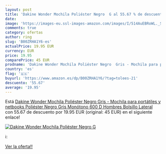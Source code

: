 ```yaml
---
layout: post
title: 'Dakine Wonder Mochila Poliéster Negro  G al 55.67 % de descuento'
date: 
image: 'https://images-eu.ssl-images-amazon.com/images/I/514AuEBRoWL._SL200_.jpg'
comments: true
category: ofertas
author: ring
slug: 'B00ZRHA1Y6-es'
actualPrice: 19.95 EUR
currency: EUR
price: 19.95
comparePrice: 45 EUR
prodname: 'Dakine Wonder Mochila Poliéster Negro  Gris - Mochila para portátiles y netbooks  Poliéster  Negro  Gris  Monótono  600 D  Hombres  Bolsillo Lateral '
country: 'es'
flag: '🇪🇸'
buyurl: 'https://www.amazon.es/dp/B00ZRHA1Y6/?tag=tolees-21'
descuento: '55.67'
average: '19.95'
---
```


Está [Dakine Wonder Mochila Poliéster Negro  Gris - Mochila para portátiles y netbooks  Poliéster  Negro  Gris  Monótono  600 D  Hombres  Bolsillo Lateral ](https://www.amazon.es/dp/B00ZRHA1Y6/?tag=tolees-21) con 55.67 de descuento por 19.95 EUR (original: 45 EUR) en el siguiente enlace!

[![Dakine Wonder Mochila Poliéster Negro  G](https://images-eu.ssl-images-amazon.com/images/I/514AuEBRoWL._SL200_.jpg)](https://www.amazon.es/dp/B00ZRHA1Y6/?tag=tolees-21)

ℹ️:


[Ver la oferta!!](https://www.amazon.es/dp/B00ZRHA1Y6/?tag=tolees-21)

